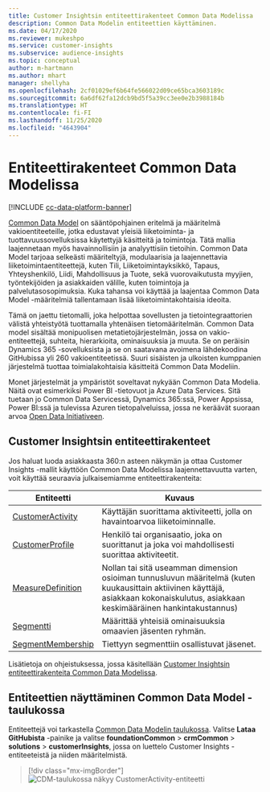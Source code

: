 ```yaml
---
title: Customer Insightsin entiteettirakenteet Common Data Modelissa
description: Common Data Modelin entiteettien käyttäminen.
ms.date: 04/17/2020
ms.reviewer: mukeshpo
ms.service: customer-insights
ms.subservice: audience-insights
ms.topic: conceptual
author: m-hartmann
ms.author: mhart
manager: shellyha
ms.openlocfilehash: 2cf01029ef6b64fe566022d09ce65bca3603189c
ms.sourcegitcommit: 6a6df62fa12dcb9bd5f5a39cc3ee0e2b3988184b
ms.translationtype: HT
ms.contentlocale: fi-FI
ms.lasthandoff: 11/25/2020
ms.locfileid: "4643904"
---
```

# <a name="entity-schemas-in-common-data-model"></a>Entiteettirakenteet Common Data Modelissa

[!INCLUDE [cc-data-platform-banner](../includes/cc-data-platform-banner.md)]

[Common Data Model](https://docs.microsoft.com/common-data-model/) on sääntöpohjainen eritelmä ja määritelmä vakioentiteeteille, jotka edustavat yleisiä liiketoiminta- ja tuottavuussovelluksissa käytettyjä käsitteitä ja toimintoja. Tätä mallia laajennetaan myös havainnollisiin ja analyyttisiin tietoihin. Common Data Model tarjoaa selkeästi määriteltyjä, modulaarisia ja laajennettavia liiketoimintaentiteettejä, kuten Tili, Liiketoimintayksikkö, Tapaus, Yhteyshenkilö, Liidi, Mahdollisuus ja Tuote, sekä vuorovaikutusta myyjien, työntekijöiden ja asiakkaiden välille, kuten toimintoja ja palvelutasosopimuksia. Kuka tahansa voi käyttää ja laajentaa Common Data Model -määritelmiä tallentamaan lisää liiketoimintakohtaisia ideoita.

Tämä on jaettu tietomalli, joka helpottaa sovellusten ja tietointegraattorien välistä yhteistyötä tuottamalla yhtenäisen tietomääritelmän. Common Data model sisältää monipuolisen metatietojärjestelmän, jossa on vakio-entiteettejä, suhteita, hierarkioita, ominaisuuksia ja muuta. Se on peräisin Dynamics 365 -sovelluksista ja se on saatavana avoimena lähdekoodina GitHubissa yli 260 vakioentiteetissä. Suuri sisäisten ja ulkoisten kumppanien järjestelmä tuottaa toimialakohtaisia käsitteitä Common Data Modeliin.

Monet järjestelmät ja ympäristöt soveltavat nykyään Common Data Modelia. Näitä ovat esimerkiksi Power BI -tietovuot ja Azure Data Services. Sitä tuetaan jo Common Data Servicessä, Dynamics 365:ssä, Power Appsissa, Power BI:ssä ja tulevissa Azuren tietopalveluissa, jossa ne keräävät suoraan arvoa [Open Data Initiativeen](https://www.microsoft.com/open-data-initiative).

## <a name="customer-insights-entity-schemas"></a>Customer Insightsin entiteettirakenteet

Jos haluat luoda asiakkaasta 360:n asteen näkymän ja ottaa Customer Insights -mallit käyttöön Common Data Modelissa laajennettavuutta varten, voit käyttää seuraavia julkaisemiamme entiteettirakenteita:

| Entiteetti | Kuvaus |
|---------|---------|
|[CustomerActivity](https://docs.microsoft.com/common-data-model/schema/core/applicationcommon/foundationcommon/crmcommon/solutions/customerinsights/customeractivity) | Käyttäjän suorittama aktiviteetti, jolla on havaintoarvoa liiketoiminnalle. |
|[CustomerProfile](https://docs.microsoft.com/common-data-model/schema/core/applicationcommon/foundationcommon/crmcommon/solutions/customerinsights/customerprofile) | Henkilö tai organisaatio, joka on suorittanut ja joka voi mahdollisesti suorittaa aktiviteetit. |
|[MeasureDefinition](https://docs.microsoft.com/common-data-model/schema/core/applicationcommon/foundationcommon/crmcommon/solutions/customerinsights/measuredefinition) | Nollan tai sitä useamman dimension osioiman tunnusluvun määritelmä (kuten kuukausittain aktiivinen käyttäjä, asiakkaan kokonaiskulutus, asiakkaan keskimääräinen hankintakustannus) |
|[Segmentti ](https://docs.microsoft.com/common-data-model/schema/core/applicationcommon/foundationcommon/crmcommon/solutions/customerinsights/segment) | Määrittää yhteisiä ominaisuuksia omaavien jäsenten ryhmän. |
|[SegmentMembership](https://docs.microsoft.com/common-data-model/schema/core/applicationcommon/foundationcommon/crmcommon/solutions/customerinsights/segmentmembership) | Tiettyyn segmenttiin osallistuvat jäsenet. |

Lisätietoja on ohjeistuksessa, jossa käsitellään [Customer Insightsin entiteettirakenteita Common Data Modelissa](https://docs.microsoft.com/common-data-model/schema/core/applicationcommon/foundationcommon/crmcommon/solutions/customerinsights/overview).

## <a name="view-entities-using-the-common-data-model-entity-navigator"></a>Entiteettien näyttäminen Common Data Model -taulukossa

Entiteettejä voi tarkastella [Common Data Modelin taulukossa](https://microsoft.github.io/CDM/). Valitse **Lataa GitHubista** -painike ja valitse **foundationCommon** > **crmCommon** > **solutions** > **customerInsights**, jossa on luettelo Customer Insights -entiteeteistä ja niiden määritelmistä.
> [!div class="mx-imgBorder"]
> ![CDM-taulukossa näkyy CustomerActivity-entiteetti](media/CDM-entity-navigator.png "CDM-taulukossa näkyy CustomerActivity-entiteetti")
